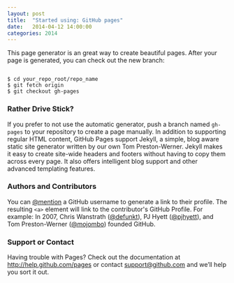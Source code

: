 ```yaml
---
layout: post
title:  "Started using: GitHub pages"
date:   2014-04-12 14:00:00
categories: 2014
---
```


<p>This page generator is an great way to create beautiful pages. After your page is generated, you can check out the new branch:</p>

<pre><code>
$ cd your_repo_root/repo_name
$ git fetch origin
$ git checkout gh-pages
</code></pre> 

<h3><a name="rather-drive-stick" class="anchor" href="#rather-drive-stick"><span class="octicon octicon-link"></span></a>Rather Drive Stick?</h3>

<p>If you prefer to not use the automatic generator, push a branch named <code>gh-pages</code> to your repository to create a page manually. In addition to supporting regular HTML content, GitHub Pages support Jekyll, a simple, blog aware static site generator written by our own Tom Preston-Werner. Jekyll makes it easy to create site-wide headers and footers without having to copy them across every page. It also offers intelligent blog support and other advanced templating features.</p>

<h3><a name="authors-and-contributors" class="anchor" href="#authors-and-contributors"><span class="octicon octicon-link"></span></a>Authors and Contributors</h3>

<p>You can <a href="https://github.com/blog/821" class="user-mention">@mention</a> a GitHub username to generate a link to their profile. The resulting <code>&lt;a&gt;</code> element will link to the contributor's GitHub Profile. For example: In 2007, Chris Wanstrath (<a href="https://github.com/defunkt" class="user-mention">@defunkt</a>), PJ Hyett (<a href="https://github.com/pjhyett" class="user-mention">@pjhyett</a>), and Tom Preston-Werner (<a href="https://github.com/mojombo" class="user-mention">@mojombo</a>) founded GitHub.</p>

<h3><a name="support-or-contact" class="anchor" href="#support-or-contact"><span class="octicon octicon-link"></span></a>Support or Contact</h3>

<p>Having trouble with Pages? Check out the documentation at <a href="http://help.github.com/pages">http://help.github.com/pages</a> or contact <a href="mailto:support@github.com">support@github.com</a> and we’ll help you sort it out.</p>